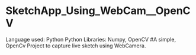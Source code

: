 # SketchApp_Using_WebCam__OpenCV 
Language used: Python
Python Libraries:
Numpy, OpenCV
#A simple, OpenCv Project to capture live sketch using WebCamera.
